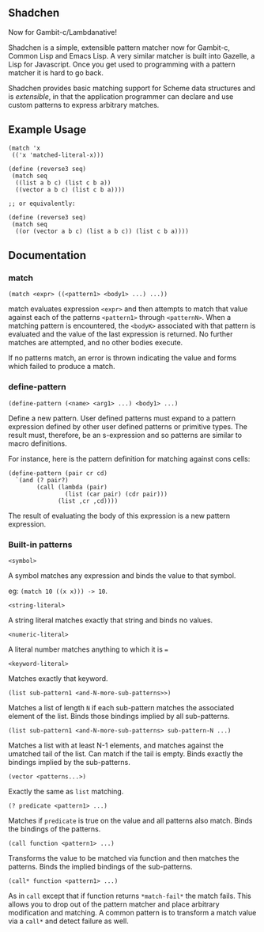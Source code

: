 Shadchen
--------

Now for Gambit-c/Lambdanative!

Shadchen is a simple, extensible pattern matcher now for Gambit-c, Common Lisp and Emacs Lisp.  A very similar matcher is built into Gazelle, a Lisp for Javascript.  Once you get used to programming with a pattern matcher it is hard to go back.

Shadchen provides basic matching support for Scheme data structures and is _extensible_, in that the application programmer can declare and use custom patterns to express arbitrary matches.

Example Usage
-------------

    (match 'x
     (('x 'matched-literal-x)))      
    
    (define (reverse3 seq)       
     (match seq
      ((list a b c) (list c b a))
      ((vector a b c) (list c b a))))      

    ;; or equivalently:        

    (define (reverse3 seq)       
     (match seq 		 
      ((or (vector a b c) (list a b c)) (list c b a)))) 


Documentation
-------------

### match 

    (match <expr> ((<pattern1> <body1> ...) ...))

match evaluates expression `<expr>` and then attempts to match that value against each of the patterns `<pattern1>` through `<patternN>`.  When a matching pattern is encountered, the `<bodyK>` associated with that pattern is evaluated and the value of the last expression is returned.  No further matches are attempted, and no other bodies execute.

If no patterns match, an error is thrown indicating the value and forms which failed to produce a match.

### define-pattern

    (define-pattern (<name> <arg1> ...) <body1> ...)

Define a new pattern.  User defined patterns must expand to a pattern expression defined by other user defined patterns or primitive types.  The result must, therefore, be an s-expression and so patterns are similar to macro definitions.  

For instance, here is the pattern definition for matching against cons cells:

    (define-pattern (pair cr cd)
      `(and (? pair?)
            (call (lambda (pair)
                    (list (car pair) (cdr pair)))
                  (list ,cr ,cd))))


The result of evaluating the body of this expression is a new pattern expression.

### Built-in patterns

`<symbol>` 

A symbol matches any expression and binds the value to that symbol.

eg: `(match 10 ((x x))) -> 10`.

`<string-literal>`

A string literal matches exactly that string and binds no values.

`<numeric-literal>` 

A literal number matches anything to which it is `=`

`<keyword-literal>`

Matches exactly that keyword. 

`(list sub-pattern1 <and-N-more-sub-patterns>>)`

Matches a list of length `N` if each sub-pattern matches the associated element of the list.  Binds those bindings implied by all sub-patterns.

`(list sub-pattern1 <and-N-more-sub-patterns> sub-pattern-N ...)`

Matches a list with at least N-1 elements, and matches <sub-pattern-N> against the umatched tail of the list.  Can match if the tail is empty.  Binds exactly the bindings implied by the sub-patterns.

`(vector <patterns...>)`

Exactly the same as `list` matching.

`(? predicate <pattern1> ...)`

Matches if `predicate` is true on the value and all patterns also match.  Binds the bindings of the patterns.

`(call function <pattern1> ...)`

Transforms the value to be matched via function and then matches the patterns.  Binds the implied bindings of the sub-patterns. 

`(call* function <pattern1> ...)`

As in `call` except that if function returns `*match-fail*` the match fails.  This allows you to drop out of the pattern matcher and place arbitrary modification and matching.  A common pattern is to transform a match value via a `call*` and detect failure as well.

